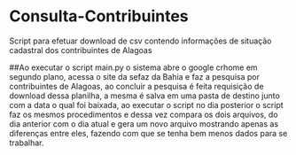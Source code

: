 # Consulta-Contribuintes
Script para efetuar download de csv contendo informações de situação cadastral dos contribuintes de Alagoas

##Ao executar o script main.py o sistema abre o google crhome em segundo plano, acessa o site da sefaz da Bahia e faz a pesquisa por contribuintes de Alagoas, ao concluir a pesquisa é feita requisição de download dessa planilha, a mesma é salva em uma pasta de destino junto com a data o qual foi baixada, ao executar o script no dia posterior o script faz os mesmos procedimentos e dessa vez compara os dois arquivos, do dia anterior com o dia atual e gera um novo arquivo mostrando apenas as diferenças entre eles, fazendo com que se tenha bem menos dados para se trabalhar.
